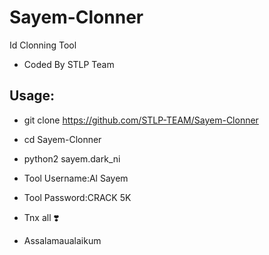 # Sayem-Clonner
Id Clonning Tool

* Coded By STLP Team
## Usage:

* git clone https://github.com/STLP-TEAM/Sayem-Clonner
* cd Sayem-Clonner
* python2 sayem.dark_ni

* Tool Username:Al Sayem
* Tool Password:CRACK 5K


* Tnx all ❣️
* Assalamaualaikum
